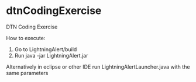# dtnCodingExercise
DTN Coding Exercise

How to execute:
1. Go to LightningAlert/build
2. Run java -jar LightningAlert.jar <path to lightning.json> <path to assets.json>

Alternatively in eclipse or other IDE run LightningAlertLauncher.java with the same parameters
